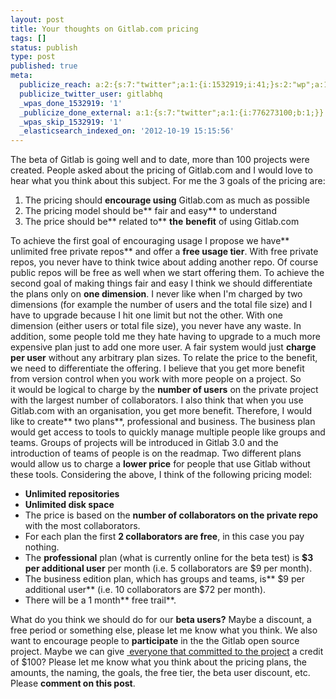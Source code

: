 ```yaml
---
layout: post
title: Your thoughts on Gitlab.com pricing
tags: []
status: publish
type: post
published: true
meta:
  publicize_reach: a:2:{s:7:"twitter";a:1:{i:1532919;i:41;}s:2:"wp";a:1:{i:0;i:2;}}
  publicize_twitter_user: gitlabhq
  _wpas_done_1532919: '1'
  _publicize_done_external: a:1:{s:7:"twitter";a:1:{i:776273100;b:1;}}
  _wpas_skip_1532919: '1'
  _elasticsearch_indexed_on: '2012-10-19 15:15:56'
---
```

The beta of Gitlab is going well and to date, more than 100 projects were created. People asked about the pricing of Gitlab.com and I would love to hear what you think about this subject. For me the 3 goals of the pricing are:

1. The pricing should **encourage using** Gitlab.com as much as possible
2. The pricing model should be** fair and easy** to understand
3. The price should be** related to** **the** **benefit** of using Gitlab.com

To achieve the first goal of encouraging usage I propose we have** unlimited free private repos** and offer a **free usage tier**. With free private repos, you never have to think twice about adding another repo. Of course public repos will be free as well when we start offering them. To achieve the second goal of making things fair and easy I think we should differentiate the plans only on **one dimension**. I never like when I'm charged by two dimensions (for example the number of users and the total file size) and I have to upgrade because I hit one limit but not the other. With one dimension (either users or total file size), you never have any waste. In addition, some people told me they hate having to upgrade to a much more expensive plan just to add one more user. A fair system would just **charge per user** without any arbitrary plan sizes. To relate the price to the benefit, we need to differentiate the offering. I believe that you get more benefit from version control when you work with more people on a project. So it would be logical to charge by the **number of users** on the private project with the largest number of collaborators. I also think that when you use Gitlab.com with an organisation, you get more benefit. Therefore, I would like to create** two plans**, professional and business. The business plan would get access to tools to quickly manage multiple people like groups and teams. Groups of projects will be introduced in Gitlab 3.0 and the introduction of teams of people is on the readmap. Two different plans would allow us to charge a **lower price** for people that use Gitlab without these tools. Considering the above, I think of the following pricing model:
- **Unlimited repositories**
- **Unlimited disk space**
- The price is based on the **number of collaborators on the private repo** with the most collaborators.
- For each plan the first **2 collaborators are free**, in this case you pay nothing.
- The **professional** plan (what is currently online for the beta test) is **$3 per additional user** per month (i.e. 5 collaborators are $9 per month).
- The business edition plan, which has groups and teams, is** $9 per additional user** (i.e. 10 collaborators are $72 per month).
- There will be a 1 month** free trail**.

What do you think we should do for our **beta users?** Maybe a discount, a free period or something else, please let me know what you think. We also want to encourage people to **participate** in the the Gitlab open source project. Maybe we can give [ everyone that committed to the project](https://github.com/gitlabhq/gitlabhq/graphs/contributors) a credit of $100? Please let me know what you think about the pricing plans, the amounts, the naming, the goals, the free tier, the beta user discount, etc. Please **comment on this post**.
